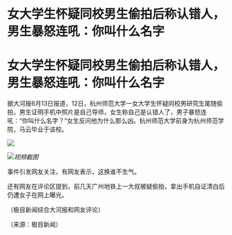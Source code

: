 # 女大学生怀疑同校男生偷拍后称认错人，男生暴怒连吼：你叫什么名字

# 女大学生怀疑同校男生偷拍后称认错人，男生暴怒连吼：你叫什么名字

据大河报6月13日报道，12日，杭州师范大学一女大学生怀疑同校男研究生尾随偷拍，男生证明手机中照片是自己导师，女生称自己是认错人了，男子暴怒连吼：“你叫什么名字？”女生反问他为什么那么凶。杭州师范大学前身为杭州师范学院，马云毕业于该校。

![](https://inews.gtimg.com/om_bt/OYFGzBwoSRlt53VNzJv1WzzUUZUwhavz4vo44I8zVtwk0AA/1000)

![](https://inews.gtimg.com/om_bt/OgMgwjdgkQ45k28ql8f9EW-_0TgPOKR7dW1Nc9tKnAkK8AA/1000)_视频截图_

事件引发网友关注，有网友表示，这换谁不生气。

还有网友在评论区提到，前几天广州地铁上一大叔被疑偷拍，拿出手机自证清白后仍遭女子在网上曝光。

（极目新闻综合大河报和网友评论）

（来源：极目新闻）

